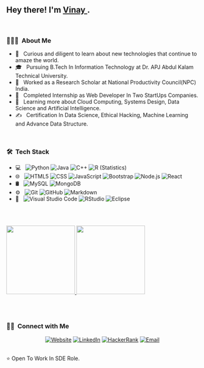<h2> Hey there! I'm <a href="https://vinaygupta20.me/"> Vinay </a>.</h2>
<br>
<h3> 👨🏻‍💻 &nbsp;About Me </h3>

- 🤔 &nbsp; Curious and diligent to learn about new technologies that continue to amaze the world.
- 🎓 &nbsp; Pursuing B.Tech In Information Technology at Dr. APJ Abdul Kalam Technical University.
- 💼 &nbsp; Worked as a Research Scholar at National Productivity Council(NPC) India.
- 🤵‍ &nbsp;  Completed Internship as Web Developer In Two StartUps Companies.
- 🌱 &nbsp; Learning more about Cloud Computing, Systems Design, Data Science and Artificial Intelligence.
- ✍️ &nbsp; Certification In Data Science, Ethical Hacking, Machine Learning and Advance Data Structure.
<br>
<h3> 🛠 &nbsp;Tech Stack</h3>

- 💻 &nbsp;
  ![Python](https://img.shields.io/badge/-Python-333333?style=flat&logo=python)
  ![Java](https://img.shields.io/badge/-Java-333333?style=flat&logo=Java&logoColor=007396)
  ![C++](https://img.shields.io/badge/-C++-333333?style=flat&logo=C%2B%2B&logoColor=00599C)
  ![R (Statistics)](https://img.shields.io/badge/-R-333333?style=flat&logo=R&logoColor=276DC3)
- 🌐 &nbsp;
  ![HTML5](https://img.shields.io/badge/-HTML5-333333?style=flat&logo=HTML5)
  ![CSS](https://img.shields.io/badge/-CSS-333333?style=flat&logo=CSS3&logoColor=1572B6)
  ![JavaScript](https://img.shields.io/badge/-JavaScript-333333?style=flat&logo=javascript)
  ![Bootstrap](https://img.shields.io/badge/-Bootstrap-333333?style=flat&logo=bootstrap&logoColor=563D7C)
  ![Node.js](https://img.shields.io/badge/-Node.js-333333?style=flat&logo=node.js)
  ![React](https://img.shields.io/badge/-React-333333?style=flat&logo=react)
- 🛢 &nbsp;
  ![MySQL](https://img.shields.io/badge/-MySQL-333333?style=flat&logo=mysql)
  ![MongoDB](https://img.shields.io/badge/-MongoDB-333333?style=flat&logo=mongodb)
- ⚙️ &nbsp;
  ![Git](https://img.shields.io/badge/-Git-333333?style=flat&logo=git)
  ![GitHub](https://img.shields.io/badge/-GitHub-333333?style=flat&logo=github)
  ![Markdown](https://img.shields.io/badge/-Markdown-333333?style=flat&logo=markdown)
- 🔧 &nbsp;
  ![Visual Studio Code](https://img.shields.io/badge/-Visual%20Studio%20Code-333333?style=flat&logo=visual-studio-code&logoColor=007ACC)
  ![RStudio](https://img.shields.io/badge/-RStudio-333333?style=flat&logo=rstudio)
  ![Eclipse](https://img.shields.io/badge/-Eclipse-333333?style=flat&logo=eclipse-ide&logoColor=2C2255)


<br/> <br>

<a href="https://github.com/Vinay-gupta9">
  <img height="180em" src="https://github-readme-stats.vercel.app/api?username=Vinay-gupta9&theme=buefy&show_icons=true" />
  <img height="180em" src="https://github-readme-stats.vercel.app/api/top-langs/?username=Vinay-gupta9&theme=buefy&layout=compact" />
</a>

<br/> <br>

<h3> 🤝🏻 &nbsp;Connect with Me </h3>

<p align="center">
<a href="https://vinaygupta20.me/"><img alt="Website" src="https://img.shields.io/badge/Website-Vinay%20Gupta-blue?style=flat-square&logo=google-chrome"></a>
<a href="https://www.linkedin.com/in/vinay-gupta-2631b2180/"><img alt="LinkedIn" src="https://img.shields.io/badge/LinkedIn-Vinay%20Gupta-blue?style=flat-square&logo=linkedin"></a>
<a href="https://www.hackerrank.com/vinaykumargupta4"><img alt="HackerRank" src="https://img.shields.io/badge/HackerRank-Vinay%20Gupta-blue?style=flat-square&logo=hackerrank"></a>
<a href="mailto:bit18it25@bit.ac.in"><img alt="Email" src="https://img.shields.io/badge/Email-Vinay%20Gupta-blue?style=flat-square&logo=gmail"></a>
</p>
<br>
⭐️ Open To Work In SDE Role.


<!---
Vinay-gupta9/Vinay-gupta9 is a ✨ special ✨ repository because its `README.md` (this file) appears on your GitHub profile.
You can click the Preview link to take a look at your changes.
--->
